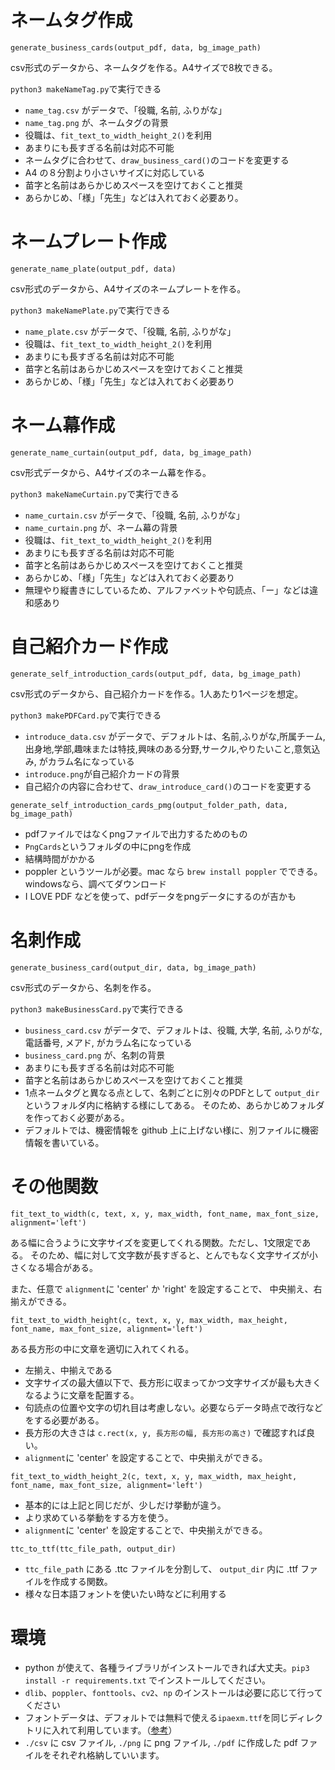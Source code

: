 # ネームタグ作成
`generate_business_cards(output_pdf, data, bg_image_path)`

csv形式のデータから、ネームタグを作る。A4サイズで8枚できる。

`python3 makeNameTag.py`で実行できる

- `name_tag.csv` がデータで、「役職, 名前, ふりがな」
- `name_tag.png` が、ネームタグの背景
- 役職は、`fit_text_to_width_height_2()`を利用
- あまりにも長すぎる名前は対応不可能
- ネームタグに合わせて、`draw_business_card()`のコードを変更する
- A4 の８分割より小さいサイズに対応している
- 苗字と名前はあらかじめスペースを空けておくこと推奨
- あらかじめ、「様」「先生」などは入れておく必要あり。

# ネームプレート作成
`generate_name_plate(output_pdf, data)`

csv形式のデータから、A4サイズのネームプレートを作る。

`python3 makeNamePlate.py`で実行できる

- `name_plate.csv` がデータで、「役職, 名前, ふりがな」
- 役職は、`fit_text_to_width_height_2()`を利用
- あまりにも長すぎる名前は対応不可能
- 苗字と名前はあらかじめスペースを空けておくこと推奨
- あらかじめ、「様」「先生」などは入れておく必要あり

# ネーム幕作成
`generate_name_curtain(output_pdf, data, bg_image_path)`

csv形式データから、A4サイズのネーム幕を作る。

`python3 makeNameCurtain.py`で実行できる

- `name_curtain.csv` がデータで、「役職, 名前, ふりがな」
- `name_curtain.png` が、ネーム幕の背景
- 役職は、`fit_text_to_width_height_2()`を利用
- あまりにも長すぎる名前は対応不可能
- 苗字と名前はあらかじめスペースを空けておくこと推奨
- あらかじめ、「様」「先生」などは入れておく必要あり
- 無理やり縦書きにしているため、アルファベットや句読点、「ー」などは違和感あり

# 自己紹介カード作成
`generate_self_introduction_cards(output_pdf, data, bg_image_path)`

csv形式のデータから、自己紹介カードを作る。1人あたり1ページを想定。

`python3 makePDFCard.py`で実行できる

- `introduce_data.csv` がデータで、デフォルトは、名前,ふりがな,所属チーム,出身地,学部,趣味または特技,興味のある分野,サークル,やりたいこと,意気込み, がカラム名になっている
- `introduce.png`が自己紹介カードの背景
- 自己紹介の内容に合わせて、`draw_introduce_card()`のコードを変更する

`generate_self_introduction_cards_pmg(output_folder_path, data, bg_image_path)`

- pdfファイルではなくpngファイルで出力するためのもの
- `PngCards`というフォルダの中にpngを作成
- 結構時間がかかる
- poppler というツールが必要。mac なら `brew install poppler` でできる。windowsなら、調べてダウンロード
- I LOVE PDF などを使って、pdfデータをpngデータにするのが吉かも

# 名刺作成
`generate_business_card(output_dir, data, bg_image_path)`

csv形式のデータから、名刺を作る。

`python3 makeBusinessCard.py`で実行できる

- `business_card.csv` がデータで、デフォルトは、役職, 大学, 名前, ふりがな, 電話番号, メアド, 
がカラム名になっている
- `business_card.png` が、名刺の背景
- あまりにも長すぎる名前は対応不可能
- 苗字と名前はあらかじめスペースを空けておくこと推奨
- 1点ネームタグと異なる点として、名刺ごとに別々のPDFとして `output_dir` というフォルダ内に格納する様にしてある。
そのため、あらかじめフォルダを作っておく必要がある。
- デフォルトでは、機密情報を github 上に上げない様に、別ファイルに機密情報を書いている。

# その他関数
`fit_text_to_width(c, text, x, y, max_width, font_name, max_font_size, alignment='left')`

ある幅に合うように文字サイズを変更してくれる関数。ただし、1文限定である。
そのため、幅に対して文字数が長すぎると、とんでもなく文字サイズが小さくなる場合がある。

また、任意で `alignment`に 'center' か 'right' を設定することで、
中央揃え、右揃えができる。

`fit_text_to_width_height(c, text, x, y, max_width, max_height, font_name, max_font_size, alignment='left')`

ある長方形の中に文章を適切に入れてくれる。
- 左揃え、中揃えである
- 文字サイズの最大値以下で、長方形に収まってかつ文字サイズが最も大きくなるように文章を配置する。
- 句読点の位置や文字の切れ目は考慮しない。必要ならデータ時点で改行などをする必要がある。
- 長方形の大きさは `c.rect(x, y, 長方形の幅, 長方形の高さ)` で確認すれば良い。
- `alignment`に 'center' を設定することで、中央揃えができる。

`fit_text_to_width_height_2(c, text, x, y, max_width, max_height, font_name, max_font_size, alignment='left')`
- 基本的には上記と同じだが、少しだけ挙動が違う。
- より求めている挙動をする方を使う。
- `alignment`に 'center' を設定することで、中央揃えができる。

`ttc_to_ttf(ttc_file_path, output_dir)`
- `ttc_file_path` にある .ttc ファイルを分割して、
`output_dir` 内に .ttf ファイルを作成する関数。
- 様々な日本語フォントを使いたい時などに利用する


# 環境
- python が使えて、各種ライブラリがインストールできれば大丈夫。`pip3 install -r requirements.txt` でインストールしてください。
- `dlib`、`poppler`、`fonttools`、`cv2`、`np` のインストールは必要に応じて行ってください
- フォントデータは、デフォルトでは無料で使える`ipaexm.ttf`を同じディレクトリに入れて利用しています。（[参考](https://qiita.com/programing_diy_kanrinin/items/898634074c6ac36c3bf1)）
- `./csv` に csv ファイル, `./png` に png ファイル, `./pdf` に作成した pdf ファイルをそれぞれ格納していいます。
